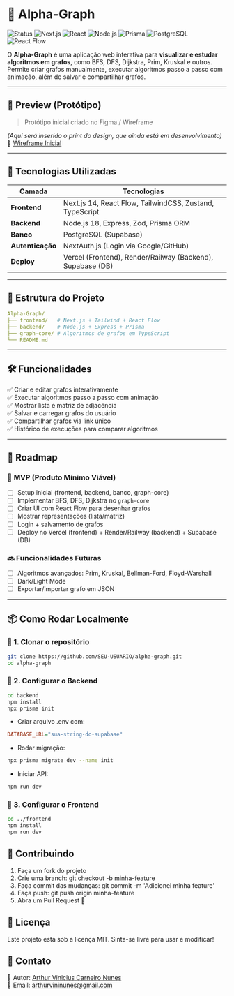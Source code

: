 # 🔺 Alpha-Graph
![Status](https://img.shields.io/badge/status-Em%20Desenvolvimento-yellow?style=for-the-badge&logo=github)
![Next.js](https://img.shields.io/badge/Next.js-0D1117?style=for-the-badge&logo=next.js)
![React](https://img.shields.io/badge/React-0D1117?style=for-the-badge&logo=react)
![Node.js](https://img.shields.io/badge/Node.js-0D1117?style=for-the-badge&logo=node.js&logoColor=green)
![Prisma](https://img.shields.io/badge/Prisma-0D1117?style=for-the-badge&logo=prisma)
![PostgreSQL](https://img.shields.io/badge/PostgreSQL-0D1117?style=for-the-badge&logo=postgresql)
![React Flow](https://img.shields.io/badge/React%20Flow-Graph%20Editor-purple?style=for-the-badge)


O **Alpha-Graph** é uma aplicação web interativa para **visualizar e estudar algoritmos em grafos**, como BFS, DFS, Dijkstra, Prim, Kruskal e outros.  
Permite criar grafos manualmente, executar algoritmos passo a passo com animação, além de salvar e compartilhar grafos.

---

## 📸 Preview (Protótipo)

> Protótipo inicial criado no Figma / Wireframe

_(Aqui será inserido o print do design, que ainda está em desenvolvimento)_  
📌 [Wireframe Inicial](#)

---

## 🚀 Tecnologias Utilizadas

| Camada       | Tecnologias                                                     |
|--------------|-----------------------------------------------------------------|
| **Frontend** | Next.js 14, React Flow, TailwindCSS, Zustand, TypeScript       |
| **Backend**  | Node.js 18, Express, Zod, Prisma ORM                           |
| **Banco**    | PostgreSQL (Supabase)                                          |
| **Autenticação** | NextAuth.js (Login via Google/GitHub)                     |
| **Deploy**   | Vercel (Frontend), Render/Railway (Backend), Supabase (DB)     |

---

## 📂 Estrutura do Projeto

```yml
Alpha-Graph/
├── frontend/   # Next.js + Tailwind + React Flow
├── backend/    # Node.js + Express + Prisma
├── graph-core/ # Algoritmos de grafos em TypeScript
└── README.md
```

---

## 🛠 Funcionalidades

✅ Criar e editar grafos interativamente  
✅ Executar algoritmos passo a passo com animação  
✅ Mostrar lista e matriz de adjacência  
✅ Salvar e carregar grafos do usuário  
✅ Compartilhar grafos via link único  
✅ Histórico de execuções para comparar algoritmos  

---

## 📅 Roadmap

### 🚩 **MVP (Produto Mínimo Viável)**
- [ ] Setup inicial (frontend, backend, banco, graph-core)
- [ ] Implementar BFS, DFS, Dijkstra no `graph-core`
- [ ] Criar UI com React Flow para desenhar grafos
- [ ] Mostrar representações (lista/matriz)
- [ ] Login + salvamento de grafos
- [ ] Deploy no Vercel (frontend) + Render/Railway (backend) + Supabase (DB)

### 🔜 **Funcionalidades Futuras**
- [ ] Algoritmos avançados: Prim, Kruskal, Bellman-Ford, Floyd-Warshall
- [ ] Dark/Light Mode
- [ ] Exportar/importar grafo em JSON

---

## 📦 Como Rodar Localmente

### 🔹 1. Clonar o repositório
```bash
git clone https://github.com/SEU-USUARIO/alpha-graph.git
cd alpha-graph
```
### 🔹 2. Configurar o Backend
```bash
cd backend
npm install
npx prisma init
```
- Criar arquivo .env com:
```ini
DATABASE_URL="sua-string-do-supabase"
```
- Rodar migração:
```bash
npx prisma migrate dev --name init
```
- Iniciar API:
```bash
npm run dev
```
### 🔹 3. Configurar o Frontend
```bash
cd ../frontend
npm install
npm run dev
```

## 🤝 Contribuindo
1. Faça um fork do projeto
2. Crie uma branch: git checkout -b minha-feature
3. Faça commit das mudanças: git commit -m 'Adicionei minha feature'
4. Faça push: git push origin minha-feature
5. Abra um Pull Request 🎉

## 📜 Licença
Este projeto está sob a licença MIT.
Sinta-se livre para usar e modificar!

## 📌 Contato
💼 Autor: [Arthur Vinicius Carneiro Nunes](https://github.com/ApenasUmSonhador)    
📧 Email: [arthurvininunes@gmail.com](mailto:arthurvininunes@gmail.com)

